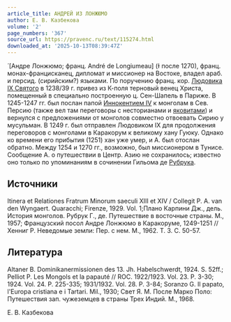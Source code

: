 ```yaml
---
article_title: АНДРЕЙ ИЗ ЛОНЖЮМО
author: Е. В. Казбекова
volume: '2'
page_numbers: '367'
source_url: https://pravenc.ru/text/115274.html
downloaded_at: '2025-10-13T08:39:47Z'
---
```


́ [Андре Лонжюмо; франц. André de Longiumeau] (Ɨ после 1270), франц. монах-францисканец, дипломат и миссионер на Востоке, владел араб. и персид. (сирийским?) языками. По поручению франц. кор. [Людовика IX Святого](<https://pravenc.ru/text/Людовика IX Святого.html>) в 1238/39 г. привез из К-поля терновый венец Христа, помещенный в специально построенную ц. Сен-Шапель в Париже. В 1245-1247 гг. был послан папой [Иннокентием IV](<https://pravenc.ru/text/Иннокентием IV.html>) к монголам в Сев. Персию (также вел там переговоры с несторианами и [яковитами](https://pravenc.ru/text/Яковиты.html)) и вернулся с предложениями от монголов совместно отвоевать Сирию у мусульман. В 1249 г. был отправлен Людовиком IX для продолжения переговоров с монголами в Каракорум к великому хану Гуюку. Однако ко времени его прибытия (1251) хан уже умер, и А. был отослан обратно. Между 1254 и 1270 гг., возможно, был миссионером в Тунисе. Сообщение А. о путешествии в Центр. Азию не сохранилось; известно оно только по упоминаниям в сочинении Гильома де [Рубрука](https://pravenc.ru/text/Рубрука.html).

## Источники

Itinera et Relationes Fratrum Minorum saeculi XIII et XIV / Сollegit P. A. van den Wyngaert. Quaracchi; Firenze, 1929. Vol. 1;Плано Карпини Дж., дель. История монголов. Рубрук Г., де. Путешествие в восточные страны. М., 1957; Французский посол Андре Лонжюмо в Каракоруме, 1249-1251 // Хенниг Р. Неведомые земли: Пер. с нем. М., 1962. Т. 3. С. 50-57.

## Литература

Altaner B. Dominikanermissionen des 13. Jh. Habelschwerdt, 1924. S. 52ff.; Pelliot P. Les Mongols et la papauté // ROC. 1922/1923. Vol. 23. Р. 3-30; 1924. Vol. 24. Р. 225-335; 1931/1932. Vol. 28. Р. 3-84; Soranzo G. Il papato, l'Europa cristiana e i Tartari. Mil., 1930; Свет Я. М. После Марко Поло: Путешествия зап. чужеземцев в страны Трех Индий. М., 1968.

Е. В. Казбекова
